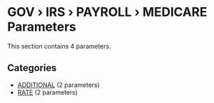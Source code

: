 # GOV › IRS › PAYROLL › MEDICARE Parameters

This section contains 4 parameters.

## Categories

- [ADDITIONAL](additional/index.md) (2 parameters)
- [RATE](rate/index.md) (2 parameters)
